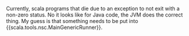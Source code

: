 Currently, scala programs that die due to an exception to not exit with a non-zero status.
No it looks like for Java code, the JVM does the correct thing.  My guess is that something needs to be put into {{scala.tools.nsc.MainGenericRunner}}.

